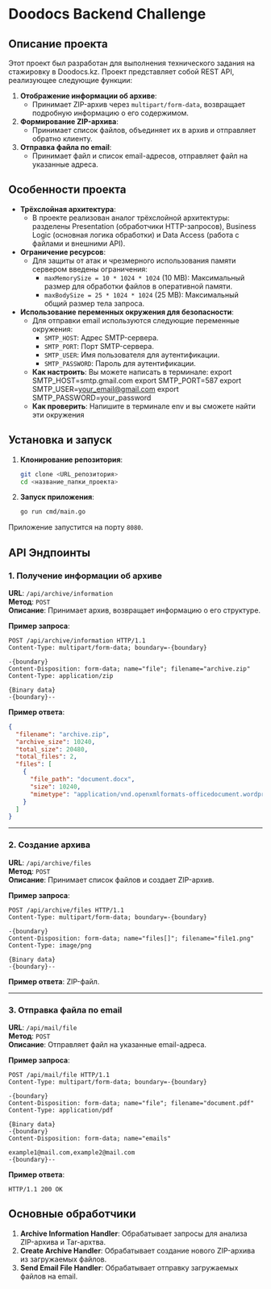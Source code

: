 
# Doodocs Backend Challenge

## Описание проекта

Этот проект был разработан для выполнения технического задания на стажировку в Doodocs.kz. Проект представляет собой REST API, реализующее следующие функции:

1. **Отображение информации об архиве**:
    - Принимает ZIP-архив через `multipart/form-data`, возвращает подробную информацию о его содержимом.
2. **Формирование ZIP-архива**:
    - Принимает список файлов, объединяет их в архив и отправляет обратно клиенту.
3. **Отправка файла по email**:
    - Принимает файл и список email-адресов, отправляет файл на указанные адреса.

## Особенности проекта

- **Трёхслойная архитектура**:
    - В проекте реализован аналог трёхслойной архитектуры: разделены Presentation (обработчики HTTP-запросов), Business Logic (основная логика обработки) и Data Access (работа с файлами и внешними API).
- **Ограничение ресурсов**:
    - Для защиты от атак и чрезмерного использования памяти сервером введены ограничения:
        - `maxMemorySize = 10 * 1024 * 1024` (10 MB): Максимальный размер для обработки файлов в оперативной памяти.
        - `maxBodySize = 25 * 1024 * 1024` (25 MB): Максимальный общий размер тела запроса.
- **Использование переменных окружения для безопасности**:
    - Для отправки email используются следующие переменные окружения:
        - `SMTP_HOST`: Адрес SMTP-сервера.
        - `SMTP_PORT`: Порт SMTP-сервера.
        - `SMTP_USER`: Имя пользователя для аутентификации.
        - `SMTP_PASSWORD`: Пароль для аутентификации.
    - **Как настроить**:
      Вы можете написать в терминале:
      export SMTP_HOST=smtp.gmail.com
      export SMTP_PORT=587
      export SMTP_USER=your_email@gmail.com
      export SMTP_PASSWORD=your_password
    - **Как проверить**:
      Напишите в терминале env и вы сможете найти эти окружения

## Установка и запуск

1. **Клонирование репозитория**:

    ```bash
    git clone <URL_репозитория>
    cd <название_папки_проекта>
    ```

2. **Запуск приложения**:

    ```bash
    go run cmd/main.go
    ```

Приложение запустится на порту `8080`.

## API Эндпоинты

### 1. Получение информации об архиве

**URL**: `/api/archive/information`  
**Метод**: `POST`  
**Описание**: Принимает архив, возвращает информацию о его структуре.

**Пример запроса**:

```http
POST /api/archive/information HTTP/1.1
Content-Type: multipart/form-data; boundary=-{boundary}

-{boundary}
Content-Disposition: form-data; name="file"; filename="archive.zip"
Content-Type: application/zip

{Binary data}
-{boundary}--
```

**Пример ответа**:

```json
{
  "filename": "archive.zip",
  "archive_size": 10240,
  "total_size": 20480,
  "total_files": 2,
  "files": [
    {
      "file_path": "document.docx",
      "size": 10240,
      "mimetype": "application/vnd.openxmlformats-officedocument.wordprocessingml.document"
    }
  ]
}
```

---

### 2. Создание архива

**URL**: `/api/archive/files`  
**Метод**: `POST`  
**Описание**: Принимает список файлов и создает ZIP-архив.

**Пример запроса**:

```http
POST /api/archive/files HTTP/1.1
Content-Type: multipart/form-data; boundary=-{boundary}

-{boundary}
Content-Disposition: form-data; name="files[]"; filename="file1.png"
Content-Type: image/png

{Binary data}
-{boundary}--
```

**Пример ответа**: ZIP-файл.

---

### 3. Отправка файла по email

**URL**: `/api/mail/file`  
**Метод**: `POST`  
**Описание**: Отправляет файл на указанные email-адреса.

**Пример запроса**:

```http
POST /api/mail/file HTTP/1.1
Content-Type: multipart/form-data; boundary=-{boundary}

-{boundary}
Content-Disposition: form-data; name="file"; filename="document.pdf"
Content-Type: application/pdf

{Binary data}
-{boundary}
Content-Disposition: form-data; name="emails"

example1@mail.com,example2@mail.com
-{boundary}--
```

**Пример ответа**:

```http
HTTP/1.1 200 OK
```

## Основные обработчики

1. **Archive Information Handler**: Обрабатывает запросы для анализа ZIP-архива и Tar-архтва.
2. **Create Archive Handler**: Обрабатывает создание нового ZIP-архива из загружаемых файлов.
3. **Send Email File Handler**: Обрабатывает отправку загружаемых файлов на email.

